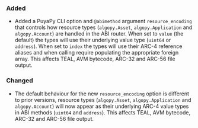 <!--
A new scriv changelog fragment.

Uncomment the section that is right (remove the HTML comment wrapper).
For top level release notes, leave all the headers commented out.
-->

<!--
### Removed

- A bullet item for the Removed category.

-->

### Added

-   Added a PuyaPy CLI option and `@abimethod` argument `resource_encoding` that controls how
    resource types (`algopy.Asset`, `algopy.Application` and `algopy.Account`) are handled in the
    ABI router.
    When set to `value` (the default) the types will use their underlying value type (`uint64` or `address`).
    When set to `index` the types will use their ARC-4 reference aliases and when calling
    require populating the appropriate foreign array.
    This affects TEAL, AVM bytecode, ARC-32 and ARC-56 file output.

### Changed

-   The default behaviour for the new `resource_encoding` option is different to prior versions, resource
    types (`algopy.Asset`, `algopy.Application` and `algopy.Account`) will now appear as their underlying
    ARC-4 value types in ABI methods (`uint64` and `address`).
    This affects TEAL, AVM bytecode, ARC-32 and ARC-56 file output.

<!--
### Deprecated

- A bullet item for the Deprecated category.

-->
<!--
### Fixed

- A bullet item for the Fixed category.

-->
<!--
### Security

- A bullet item for the Security category.

-->
